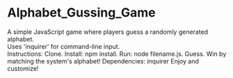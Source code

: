 # Alphabet_Gussing_Game
A simple JavaScript game where players guess a randomly generated alphabet.<br> Uses 'inquirer' for command-line input.<br>  Instructions: Clone. Install: npm install. Run: node filename.js. Guess. Win by matching the system's alphabet! Dependencies: inquirer Enjoy and customize!
